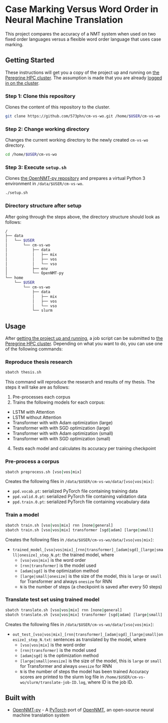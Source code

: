# Case Marking Versus Word Order in Neural Machine Translation
This project compares the accuracy of a NMT system when used on two fixed order languages versus a flexible word order language that uses case marking.

## Getting Started
These instructions will get you a copy of the project up and running on [the Peregrine HPC cluster](https://www.rug.nl/society-business/centre-for-information-technology/research/services/hpc/facilities/peregrine-hpc-cluster?lang=en). The assumption is made that you are already [logged in on the cluster](https://redmine.hpc.rug.nl/redmine/projects/peregrine/wiki/General).

### Step 1: Clone this repository
Clones the content of this repository to the cluster.
```bash
git clone https://github.com/573phn/cm-vs-wo.git /home/$USER/cm-vs-wo
```

### Step 2: Change working directory
Changes the current working directory to the newly created `cm-vs-wo` directory.
```bash
cd /home/$USER/cm-vs-wo
```

### Step 3: Execute `setup.sh`
Clones [the OpenNMT-py repository](https://github.com/OpenNMT/OpenNMT-py) and prepares a virtual Python 3 environment in `/data/$USER/cm-vs-wo`.
```bash
./setup.sh
```

### Directory structure after setup
After going through the steps above, the directory structure should look as follows:
```bash
/
├── data
│   └── $USER
│       └── cm-vs-wo
│           ├── data
│           │   ├── mix
│           │   ├── vos
│           │   └── vso
│           ├── env
│           └── OpenNMT-py
└── home
    └── $USER
        └── cm-vs-wo
            ├── data
            │   ├── mix
            │   ├── vos
            │   └── vso
            └── slurm
```

## Usage
After [getting the project up and running](#getting-started), a job script can be submitted to [the Peregrine HPC cluster](https://www.rug.nl/society-business/centre-for-information-technology/research/services/hpc/facilities/peregrine-hpc-cluster?lang=en). Depending on what you want to do, you can use one of the following commands:
### Reproduce thesis research
```bash
sbatch thesis.sh
```
This command will reproduce the research and results of my thesis. The steps it will take are as follows:
1. Pre-processes each corpus
2. Trains the following models for each corpus:
  * LSTM with Attention
  * LSTM without Attention
  * Transformer with with Adam optimization (large)
  * Transformer with with SGD optimization (large)
  * Transformer with with Adam optimization (small)
  * Transformer with with SGD optimization (small)
4. Tests each model and calculates its accuracy per training checkpoint

### Pre-process a corpus
```bash
sbatch preprocess.sh [vso|vos|mix]
```
Creates the following files in `/data/$USER/cm-vs-wo/data/[vso|vos|mix]`:
* `ppd.vocab.pt`: serialized PyTorch file containing training data
* `ppd.valid.0.pt`: serialized PyTorch file containing validation data
* `ppd.train.0.pt`: serialized PyTorch file containing vocabulary data

### Train a model
```bash
sbatch train.sh [vso|vos|mix] rnn [none|general]
sbatch train.sh [vso|vos|mix] transformer [sgd|adam] [large|small]
```
Creates the following files in `/data/$USER/cm-vs-wo/data/[vso|vos|mix]`:
* `trained_model_[vso|vos|mix]_[rnn|transformer]_[adam|sgd]_[large|small|onesize]_step_N.pt`: the trained model, where
  * `[vso|vos|mix]` is the word order
  * `[rnn|transformer]` is the model used
  * `[adam|sgd]` is the optimization method
  * `[large|small|onesize]` is the size of the model, this is `large` or `small` for Transformer and always `onesize` for RNN
  * `N` is the number of steps (a checkpoint is saved after every 50 steps)

### Translate test set using trained model
```bash
sbatch translate.sh [vso|vos|mix] rnn [none|general]
sbatch translate.sh [vso|vos|mix] transformer [sgd|adam] [large|small]
```
Creates the following files in `/data/$USER/cm-vs-wo/data/[vso|vos|mix]`:
* `out_test_[vso|vos|mix]_[rnn|transformer]_[adam|sgd]_[large|small|onesize]_step_N.txt`: sentences as translated by the model, where
  * `[vso|vos|mix]` is the word order
  * `[rnn|transformer]` is the model used
  * `[adam|sgd]` is the optimization method
  * `[large|small|onesize]` is the size of the model, this is `large` or `small` for Transformer and always `onesize` for RNN
  * `N` is the number of steps the model has been trained
Accuracy scores are printed to the slurm log file in `/home/$USER/cm-vs-wo/slurm/translate-job-ID.log`, where ID is the job ID.

## Built with
* [OpenNMT-py](https://github.com/OpenNMT/OpenNMT-py) - A [PyTorch](https://pytorch.org/) port of [OpenNMT](http://opennmt.net/), an open-source neural machine translation system
